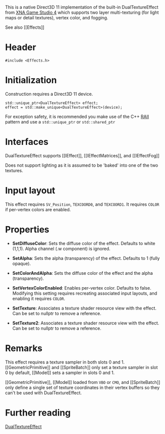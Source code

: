 This is a native Direct3D 11 implementation of the built-in DualTextureEffect from [XNA Game Studio 4](https://msdn.microsoft.com/en-us/library/microsoft.xna.framework.graphics.dualtextureeffect.aspx) which supports two layer multi-texturing (for light maps or detail textures), vertex color, and fogging.

See also [[Effects]]

# Header
    #include <Effects.h>

# Initialization
Construction requires a Direct3D 11 device.

    std::unique_ptr<DualTextureEffect> effect;
    effect = std::make_unique<DualTextureEffect>(device);

For exception safety, it is recommended you make use of the C++ [RAII](http://en.wikipedia.org/wiki/Resource_Acquisition_Is_Initialization) pattern and use a ``std::unique_ptr`` or ``std::shared_ptr``

# Interfaces

DualTextureEffect supports [[IEffect]], [[IEffectMatrices]], and [[IEffectFog]]

Does not support lighting as it is assumed to be 'baked' into one of the two textures.

# Input layout
This effect requires ``SV_Position``, ``TEXCOORD0``, and  ``TEXCOORD1``. It requires ``COLOR`` if per-vertex colors are enabled.

# Properties

* **SetDiffuseColor**: Sets the diffuse color of the effect. Defaults to white (1,1,1). Alpha channel (.w component) is ignored.

* **SetAlpha**: Sets the alpha (transparency) of the effect. Defaults to 1 (fully opaque).

* **SetColorAndAlpha**: Sets the diffuse color of the effect and the alpha (transparency).

* **SetVertexColorEnabled**: Enables per-vertex color. Defaults to false. Modifying this setting requires recreating associated input layouts, and enabling it requires ``COLOR``.

* **SetTexture**: Associates a texture shader resource view with the effect. Can be set to nullptr to remove a reference.

* **SetTexture2**: Associates a texture shader resource view with the effect. Can be set to nullptr to remove a reference.

# Remarks

This effect requires a texture sampler in both slots 0 and 1. [[GeometricPrimitive]] and [[SpriteBatch]] only set a texture sampler in slot 0 by default, [[Model]] sets a sampler in slots 0 and 1.

[[GeometricPrimitive]], [[Model]] loaded from ``VBO`` or ``CMO``, and [[SpriteBatch]] only define a single set of texture coordinates in their vertex buffers so they can't be used with DualTextureEffect.

# Further reading

[DualTextureEffect](http://blogs.msdn.com/b/shawnhar/archive/2010/08/04/dualtextureeffect.aspx)  
